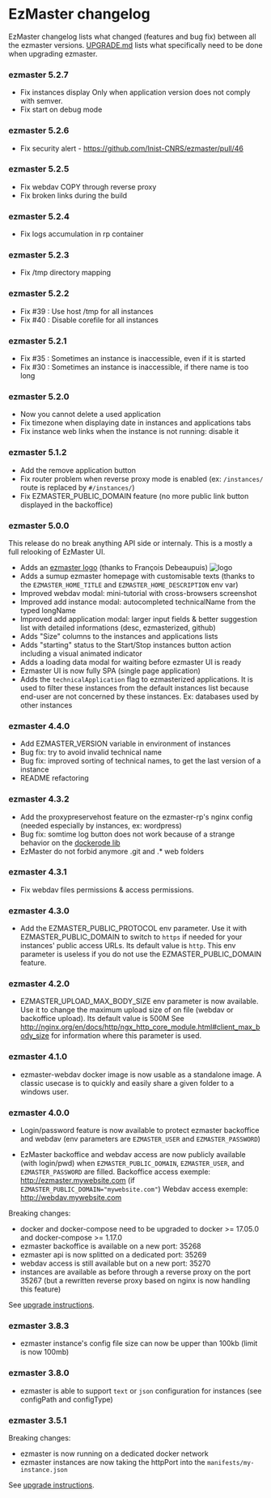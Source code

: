 # EzMaster changelog

EzMaster changelog lists what changed (features and bug fix) between all the ezmaster versions. [UPGRADE.md](UPGRADE.md) lists what specifically need to be done when upgrading ezmaster.

### ezmaster 5.2.7
 
 * Fix instances display Only when application version does not comply with semver.
 * Fix start on debug mode

### ezmaster 5.2.6

* Fix security alert - https://github.com/Inist-CNRS/ezmaster/pull/46

### ezmaster 5.2.5

* Fix webdav COPY through reverse proxy
* Fix broken links during the build

### ezmaster 5.2.4

* Fix logs accumulation in rp container

### ezmaster 5.2.3

* Fix /tmp directory mapping

### ezmaster 5.2.2

* Fix #39 : Use host /tmp for all instances
* Fix #40 : Disable corefile for all instances

### ezmaster 5.2.1

* Fix #35 : Sometimes an instance is inaccessible, even if it is started
* Fix #30 : Sometimes an instance is inaccessible, if there name is too long

### ezmaster 5.2.0

* Now you cannot delete a used application
* Fix timezone when displaying date in instances and applications tabs
* Fix instance web links when the instance is not running: disable it

### ezmaster 5.1.2

* Add the remove application button
* Fix router problem when reverse proxy mode is enabled (ex: `/instances/` route is replaced by `#/instances/`)
* Fix EZMASTER_PUBLIC_DOMAIN feature (no more public link button displayed in the backoffice)

### ezmaster 5.0.0

This release do no break anything API side or internaly. This is a mostly a full relooking of EzMaster UI.

* Adds an [ezmaster logo](./ezmaster-front/src/layout/ezmaster-logo-bg.png) (thanks to François Debeaupuis)
  ![logo](./ezmaster-front/src/layout/ezmaster-logo-header.png)
* Adds a sumup ezmaster homepage with customisable texts (thanks to the `EZMASTER_HOME_TITLE` and `EZMASTER_HOME_DESCRIPTION` env var)
* Improved webdav modal: mini-tutorial with cross-browsers screenshot
* Improved add instance modal: autocompleted technicalName from the typed longName
* Improved add application modal: larger input fields & better suggestion list with detailed informations (desc, ezmasterized, github)
* Adds "Size" columns to the instances and applications lists
* Adds "starting" status to the Start/Stop instances button action including a visual animated indicator
* Adds a loading data modal for waiting before ezmaster UI is ready
* Ezmaster UI is now fully SPA (single page application)
* Adds the `technicalApplication` flag to ezmasterized applications. It is used to filter these instances from the default instances list because end-user are not concerned by these instances. Ex: databases used by other instances

### ezmaster 4.4.0

* Add EZMASTER_VERSION variable in environment of instances
* Bug fix: try to avoid invalid technical name
* Bug fix: improved sorting of technical names, to get the last version of a instance
* README refactoring

### ezmaster 4.3.2

* Add the proxypreservehost feature on the ezmaster-rp's nginx config (needed especially by instances, ex: wordpress)
* Bug fix: somtime log button does not work because of a strange behavior on the [dockerode lib](https://github.com/apocas/dockerode/issues/456)
* EzMaster do not forbid anymore .git and .\* web folders

### ezmaster 4.3.1

* Fix webdav files permissions & access permissions.

### ezmaster 4.3.0

* Add the EZMASTER_PUBLIC_PROTOCOL env parameter. Use it with EZMASTER_PUBLIC_DOMAIN to switch to `https` if needed for your instances' public access URLs. Its default value is `http`. This env parameter is useless if you do not use the EZMASTER_PUBLIC_DOMAIN feature.

### ezmaster 4.2.0

* EZMASTER_UPLOAD_MAX_BODY_SIZE env parameter is now available. Use it to change the maximum upload size of on file (webdav or backoffice upload). Its default value is 500M
  See http://nginx.org/en/docs/http/ngx_http_core_module.html#client_max_body_size for information where this parameter is used.

### ezmaster 4.1.0

* ezmaster-webdav docker image is now usable as a standalone image. A classic usecase is to quickly and easily share a given folder to a windows user.

### ezmaster 4.0.0

* Login/password feature is now available to protect ezmaster backoffice and webdav (env parameters are `EZMASTER_USER` and `EZMASTER_PASSWORD`)

* EzMaster backoffice and webdav access are now publicly available (with login/pwd) when `EZMASTER_PUBLIC_DOMAIN`, `EZMASTER_USER`, and `EZMASTER_PASSWORD` are filled.
  Backoffice access exemple: http://ezmaster.mywebsite.com (if `EZMASTER_PUBLIC_DOMAIN="mywebsite.com"`)
  Webdav access exemple: http://webdav.mywebsite.com

Breaking changes:

* docker and docker-compose need to be upgraded to docker >= 17.05.0 and docker-compose >= 1.17.0
* ezmaster backoffice is available on a new port: 35268
* ezmaster api is now splitted on a dedicated port: 35269
* webdav access is still available but on a new port: 35270
* instances are available as before through a reverse proxy on the port 35267
  (but a rewritten reverse proxy based on nginx is now handling this feature)

See [upgrade instructions](UPGRADE.md).

### ezmaster 3.8.3

* ezmaster instance's config file size can now be upper than 100kb (limit is now 100mb)

### ezmaster 3.8.0

* ezmaster is able to support `text` or `json` configuration for instances (see configPath and configType)

### ezmaster 3.5.1

Breaking changes:

* ezmaster is now running on a dedicated docker network
* ezmaster instances are now taking the httpPort into the `manifests/my-instance.json`

See [upgrade instructions](UPGRADE.md).

